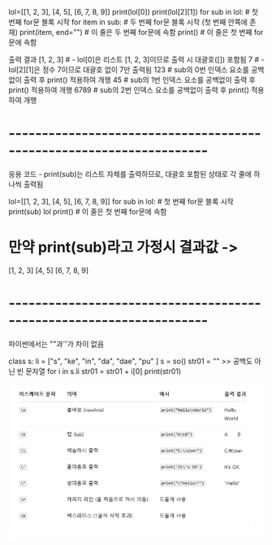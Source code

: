 lol=[[1, 2, 3], [4, 5], [6, 7, 8, 9]]
print(lol[0])
print(lol[2][1])
for sub in lol:           # 첫 번째 for문 블록 시작
    for item in sub:      # 두 번째 for문 블록 시작 (첫 번째 안쪽에 존재)
        print(item, end="")   # 이 줄은 두 번째 for문에 속함
    print()               # 이 줄은 첫 번째 for문에 속함


출력 결과 
[1, 2, 3]                   # - lol[0]은 리스트 [1, 2, 3]이므로 출력 시 대괄호([]) 포함됨
7                           # - lol[2][1]은 정수 7이므로 대괄호 없이 7만 출력됨 
123                         # sub의 0번 인덱스 요소를 공백없이 출력 후 print() 적용하여 개행 
45                          # sub의 1번 인덱스 요소를 공백없이 출력 후 print() 적용하여 개행
6789                        # sub의 2번 인덱스 요소를 공백없이 출력 후 print() 적용하여 개행


# --------------------------------------------------------------------

응용 코드 - print(sub)는 리스트 자체를 출력하므로,  대괄호 포함된 상태로 각 줄에 하나씩 출력됨

lol=[[1, 2, 3], [4, 5], [6, 7, 8, 9]]
for sub in lol:         # 첫 번째 for문 블록 시작
    print(sub)           lol
print()                 # 이 줄은 첫 번째 for문에 속함

# 만약 print(sub)라고 가정시 결과값 -> 
[1, 2, 3] 
[4, 5]
[6, 7, 8, 9]


# --------------------------------------------------------------------

파이썬에서는 ""과''가 차이 없음 


class s:
li = ["s", "ke", "in", "da", "dae", "pu" ]
s = so()
str01 = "" >> 공백도 아닌 빈 문자열 
for i in s.li
    str01 = str01 + i[0]
print(str01)



![alt text](image.png)